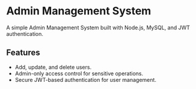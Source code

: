 # Admin Management System

A simple Admin Management System built with Node.js, MySQL, and JWT authentication.

## Features
- Add, update, and delete users.
- Admin-only access control for sensitive operations.
- Secure JWT-based authentication for user management.

